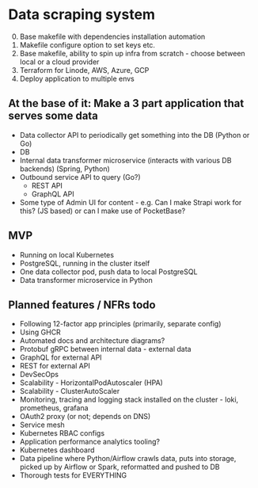 # Data scraping system

0. Base makefile with dependencies installation automation
1. Makefile configure option to set keys etc.
2. Base makefile, ability to spin up infra from scratch - choose between local or a cloud provider
3. Terraform for Linode, AWS, Azure, GCP
4. Deploy application to multiple envs

## At the base of it: Make a 3 part application that serves some data

- Data collector API to periodically get something into the DB (Python or Go)
- DB
- Internal data transformer microservice (interacts with various  DB backends) (Spring, Python)
- Outbound service API to query (Go?)
  - REST API
  - GraphQL API
- Some type of Admin UI for content - e.g. Can I make Strapi work for this? (JS based) or can I make use of PocketBase?

## MVP

- Running on local Kubernetes
- PostgreSQL, running in the cluster itself
- One data collector pod, push data to local PostgreSQL
- Data transformer microservice in Python

## Planned features / NFRs todo

- Following 12-factor app principles (primarily, separate config)
- Using GHCR
- Automated docs and architecture diagrams?
- Protobuf gRPC between internal data - external data
- GraphQL for external API
- REST for external API
- DevSecOps
- Scalability - HorizontalPodAutoscaler (HPA)
- Scalability - ClusterAutoScaler
- Monitoring, tracing and logging stack installed on the cluster - loki, prometheus, grafana
- OAuth2 proxy (or not; depends on DNS)
- Service mesh
- Kubernetes RBAC configs
- Application performance analytics tooling?
- Kubernetes dashboard
- Data pipeline where Python/Airflow crawls data, puts into storage, picked up by Airflow or Spark, reformatted and pushed to DB
- Thorough tests for EVERYTHING

